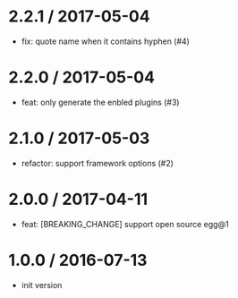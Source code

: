 
2.2.1 / 2017-05-04
==================

  * fix: quote name when it contains hyphen (#4)

2.2.0 / 2017-05-04
==================

  * feat: only generate the enbled plugins (#3)

2.1.0 / 2017-05-03
==================

  * refactor: support framework options (#2)

2.0.0 / 2017-04-11
==================

  * feat: [BREAKING_CHANGE] support open source egg@1

1.0.0 / 2016-07-13
==================

  * init version
